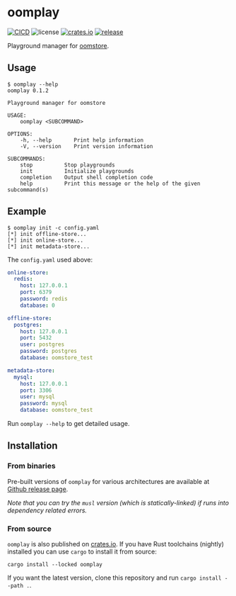 # oomplay

[![CICD](https://github.com/oom-ai/oomplay/actions/workflows/CICD.yml/badge.svg)](https://github.com/oom-ai/oomplay/actions/workflows/CICD.yml)
![license](https://img.shields.io/badge/license-%20MIT/Apache--2.0-blue.svg)
[![crates.io](https://img.shields.io/crates/v/oomplay.svg?colorB=319e8c)](https://crates.io/crates/oomplay)
[![release](https://img.shields.io/badge/Release-%20Linux%20|%20OSX%20|%20Win%20-orange.svg)](https://github.com/oom-ai/oomplay/releases)


Playground manager for [oomstore](https://github.com/oom-ai/oomstore).

## Usage

```
$ oomplay --help
oomplay 0.1.2

Playground manager for oomstore

USAGE:
    oomplay <SUBCOMMAND>

OPTIONS:
    -h, --help       Print help information
    -V, --version    Print version information

SUBCOMMANDS:
    stop          Stop playgrounds
    init          Initialize playgrounds
    completion    Output shell completion code
    help          Print this message or the help of the given subcommand(s)
```

## Example

```
$ oomplay init -c config.yaml
[*] init offline-store...
[*] init online-store...
[*] init metadata-store...
```

The `config.yaml` used above:
```yaml
online-store:
  redis:
    host: 127.0.0.1
    port: 6379
    password: redis
    database: 0

offline-store:
  postgres:
    host: 127.0.0.1
    port: 5432
    user: postgres
    password: postgres
    database: oomstore_test

metadata-store:
  mysql:
    host: 127.0.0.1
    port: 3306
    user: mysql
    password: mysql
    database: oomstore_test
```

Run `oomplay --help` to get detailed usage.

## Installation

### From binaries

Pre-built versions of `oomplay` for various architectures are available at [Github release page](https://github.com/oom-ai/oomplay/releases).

*Note that you can try the `musl` version (which is statically-linked) if runs into dependency related errors.*

### From source

`oomplay` is also published on [crates.io](https://crates.io). If you have Rust toolchains (nightly) installed you can use `cargo` to install it from source:

```
cargo install --locked oomplay
```

If you want the latest version, clone this repository and run `cargo install --path .`.
